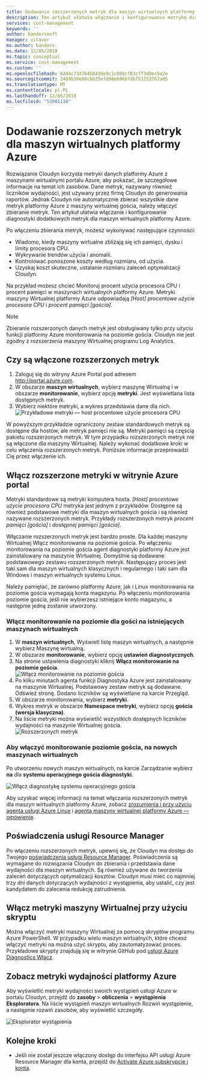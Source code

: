 ```yaml
---
title: Dodawanie rozszerzonych metryk dla maszyn wirtualnych platformy Azure | Dokumentacja firmy Microsoft
description: Ten artykuł ułatwia włączanie i konfigurowanie metrykę diagnostyki rozszerzonej na maszynach wirtualnych platformy Azure.
services: cost-management
keywords: ''
author: bandersmsft
manager: vitavor
ms.author: banders
ms.date: 12/05/2018
ms.topic: conceptual
ms.service: cost-management
ms.custom: ''
ms.openlocfilehash: b244c7347b458439e9c1c088cf83cff3d0ec5a2e
ms.sourcegitcommit: 2469b30e00cbb25efd98e696b7dbf51253767a05
ms.translationtype: MT
ms.contentlocale: pl-PL
ms.lasthandoff: 12/06/2018
ms.locfileid: "53001118"
---
```

# <a name="add-extended-metrics-for-azure-virtual-machines"></a>Dodawanie rozszerzonych metryk dla maszyn wirtualnych platformy Azure

Rozwiązanie Cloudyn korzysta metryki danych platformy Azure z maszynami wirtualnymi portalu Azure, aby pokazać, że szczegółowe informacje na temat ich zasobów. Dane metryk, nazywany również liczników wydajności, jest używany przez firmę Cloudyn do generowania raportów. Jednak Cloudyn nie automatycznie zbierać wszystkie dane metryk platformy Azure z maszyny wirtualnej gościa, należy włączyć zbieranie metryk. Ten artykuł ułatwia włączanie i konfigurowanie diagnostyki dodatkowych metryk dla maszyn wirtualnych platformy Azure.

Po włączeniu zbierania metryk, możesz wykonywać następujące czynności:

- Wiadomo, kiedy maszyny wirtualne zbliżają się ich pamięci, dysku i limity procesora CPU.
- Wykrywanie trendów użycia i anomalii.
- Kontrolować ponoszone koszty według rozmiaru, od użycia.
- Uzyskaj koszt skuteczne, ustalanie rozmiaru zaleceń optymalizacji Cloudyn.

Na przykład możesz chcieć Monitoruj procent użycia procesora CPU i procent pamięci w maszynach wirtualnych platformy Azure. Metryki maszyny Wirtualnej platformy Azure odpowiadają _[Host] procentowe użycie procesora CPU_ i _procent pamięci [gościa]_.

> [!NOTE]
> Zbieranie rozszerzonych danych metryk jest obsługiwany tylko przy użyciu funkcji platformy Azure monitorowania na poziomie gościa. Cloudyn nie jest zgodny z rozszerzenia maszyny Wirtualnej programu Log Analytics.

## <a name="determine-whether-extended-metrics-are-enabled"></a>Czy są włączone rozszerzonych metryk

1. Zaloguj się do witryny Azure Portal pod adresem http://portal.azure.com.
2. W obszarze **maszyn wirtualnych**, wybierz maszynę Wirtualną i w obszarze **monitorowanie**, wybierz opcję **metryki**. Jest wyświetlana lista dostępnych metryk.
3. Wybierz niektóre metryki, a wykres przedstawia dane dla nich.  
    ![Przykładowe metryki — host procentowe użycie procesora CPU](./media/azure-vm-extended-metrics/metric01.png)

W powyższym przykładzie ograniczony zestaw standardowych metryk są dostępne dla hostów, ale metryk pamięci nie są. Metryki pamięci są częścią pakietu rozszerzonych metryk. W tym przypadku rozszerzonych metryk nie są włączone dla maszyny Wirtualnej. Należy wykonać dodatkowe kroki w celu włączenia rozszerzonych metryk. Poniższe informacje przeprowadzi Cię przez włączenie ich.

## <a name="enable-extended-metrics-in-the-azure-portal"></a>Włącz rozszerzone metryki w witrynie Azure portal

Metryki standardowe są metryki komputera hosta. _[Host] procentowe użycie procesora CPU_ metryka jest jednym z przykładów. Dostępne są również podstawowe metryki dla maszyn wirtualnych gościa i są również nazywane rozszerzonych metryk. Przykłady rozszerzonych metryk _procent pamięci [gościa]_ i _dostępnej pamięci [gościa]_.

Włączanie rozszerzonych metryk jest bardzo proste. Dla każdej maszyny Wirtualnej Włącz monitorowanie na poziomie gościa. Po włączeniu monitorowania na poziomie gościa agent diagnostyki platformy Azure jest zainstalowany na maszynie Wirtualnej. Domyślnie są dodawane podstawowego zestawu rozszerzonych metryk. Następujący proces jest taki sam dla maszyn wirtualnych klasycznych i regularnego i taki sam dla Windows i maszyn wirtualnych systemu Linux.

Należy pamiętać, że zarówno platformy Azure, jak i Linux monitorowania na poziomie gościa wymagają konta magazynu. Po włączeniu monitorowania poziomie gościa, jeśli nie wybierzesz istniejące konto magazynu, a następnie jedną zostanie utworzony.

### <a name="enable-guest-level-monitoring-on-existing-vms"></a>Włącz monitorowanie na poziomie dla gości na istniejących maszynach wirtualnych

1. W **maszyn wirtualnych**, Wyświetl listę maszyn wirtualnych, a następnie wybierz Maszynę wirtualną.
2. W obszarze **monitorowanie**, wybierz opcję **ustawień diagnostycznych**.
3. Na stronie ustawienia diagnostyki kliknij **Włącz monitorowanie na poziomie gościa**.  
    ![Włącz monitorowanie na poziomie gościa](./media/azure-vm-extended-metrics/enable-guest-monitoring.png)
4. Po kilku minutach agenta funkcji Diagnostyka Azure jest zainstalowany na maszynie Wirtualnej. Podstawowy zestaw metryk są dodawane. Odśwież stronę. Dodano liczników są wyświetlane na karcie Przegląd.
5. W obszarze monitorowania, wybierz **metryki**.
6. Wykres metryk w obszarze **Namespace metryki**, wybierz opcję **gościa (wersja klasyczna)**.
7. Na liście metryki można wyświetlić wszystkich dostępnych liczników wydajności na maszynie Wirtualnej gościa.  
    ![Rozszerzonych metryk](./media/azure-vm-extended-metrics/extended-metrics.png)

### <a name="enable-guest-level-monitoring-on-new-vms"></a>Aby włączyć monitorowanie poziomie gościa, na nowych maszynach wirtualnych

Po utworzeniu nowych maszyn wirtualnych, na karcie Zarządzanie wybierz **na** dla **systemu operacyjnego gościa diagnostyki**.

![Włącz diagnostykę systemu operacyjnego gościa](./media/azure-vm-extended-metrics/new-enable-diag.png)

Aby uzyskać więcej informacji na temat włączania rozszerzonych metryk dla maszyn wirtualnych platformy Azure, zobacz [zrozumienia i przy użyciu agenta usługi Azure Linux](../virtual-machines/extensions/agent-linux.md) i [agenta maszyny wirtualnej platformy Azure — omówienie](../virtual-machines/extensions/agent-windows.md).

## <a name="resource-manager-credentials"></a>Poświadczenia usługi Resource Manager

Po włączeniu rozszerzonych metryk, upewnij się, że Cloudyn ma dostęp do Twojego [poświadczenia usługi Resource Manager](activate-subs-accounts.md). Poświadczenia są wymagane do rozwiązania Cloudyn do zbierania i przedstawia dane wydajności dla maszyn wirtualnych. Są również używane do tworzenia zaleceń dotyczących optymalizacji kosztów. Cloudyn musi mieć co najmniej trzy dni danych dotyczących wydajności z wystąpienia, aby ustalić, czy jest kandydatem do zalecenia redukcję zatrudnienia.

## <a name="enable-vm-metrics-with-a-script"></a>Włącz metryki maszyny Wirtualnej przy użyciu skryptu

Można włączyć metryki maszyny Wirtualnej za pomocą skryptów programu Azure PowerShell. W przypadku wielu maszyn wirtualnych, które chcesz włączyć metryki na można użyć skryptu, aby zautomatyzować proces. Przykładowe skrypty znajdują się w witrynie GitHub pod [usługi Azure Diagnostics Włącz](https://github.com/Cloudyn/azure-enable-diagnostics).

## <a name="view-azure-performance-metrics"></a>Zobacz metryki wydajności platformy Azure

Aby wyświetlić metryki wydajności swoich wystąpień usługi Azure w portalu Cloudyn, przejdź do **zasoby** > **obliczenia** > **wystąpienia Eksploratora**. Na liście wystąpień maszyn wirtualnych Rozwiń wystąpienie, a następnie rozwiń zasobów, aby wyświetlić szczegóły.

![Eksplorator wystąpienia](./media/azure-vm-extended-metrics/instance-explorer.png)

## <a name="next-steps"></a>Kolejne kroki

- Jeśli nie został jeszcze włączony dostęp do interfejsu API usługi Azure Resource Manager dla konta, przejdź do [Activate Azure subskrypcje i konta](activate-subs-accounts.md).
